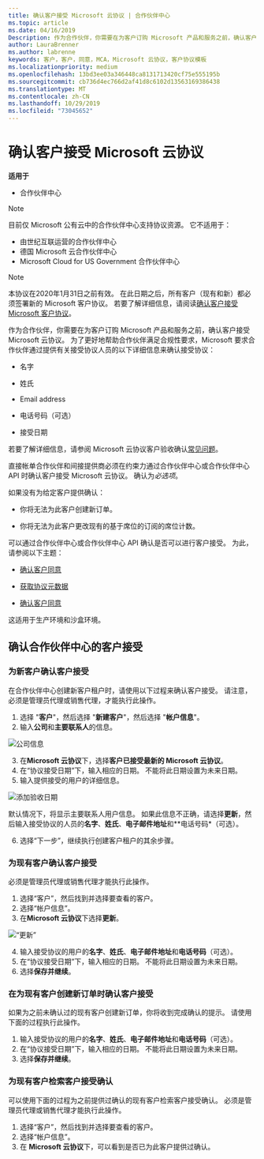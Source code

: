 ```yaml
---
title: 确认客户接受 Microsoft 云协议 | 合作伙伴中心
ms.topic: article
ms.date: 04/16/2019
Description: 作为合作伙伴，你需要在为客户订购 Microsoft 产品和服务之前，确认客户接受 Microsoft 云协议。 为了更好地帮助合作伙伴满足符合性要求，Microsoft 要求合作伙伴提供接受协议人员的特定详细信息，以这种方式确认接受协议。
author: LauraBrenner
ms.author: labrenne
keywords: 客户，客户，同意，MCA，Microsoft 云协议，客户协议模板
ms.localizationpriority: medium
ms.openlocfilehash: 13bd3ee03a346448ca8131713420cf75e555195b
ms.sourcegitcommit: cb736d4ec766d2af41d8c6102d13563169386438
ms.translationtype: MT
ms.contentlocale: zh-CN
ms.lasthandoff: 10/29/2019
ms.locfileid: "73045652"
---
```

# <a name="confirm-customer-acceptance-of-the-microsoft-cloud-agreement"></a>确认客户接受 Microsoft 云协议

**适用于**
-  合作伙伴中心

> [!NOTE]
> 目前仅 Microsoft 公有云中的合作伙伴中心支持协议资源。 它不适用于：
> * 由世纪互联运营的合作伙伴中心
> * 德国 Microsoft 云合作伙伴中心
> * Microsoft Cloud for US Government 合作伙伴中心

>[!NOTE]
>本协议在2020年1月31日之前有效。 在此日期之后，所有客户（现有和新）都必须签署新的 Microsoft 客户协议。 若要了解详细信息，请阅读[确认客户接受 Microsoft 客户协议](confirm-customer-agreement.md)。

作为合作伙伴，你需要在为客户订购 Microsoft 产品和服务之前，确认客户接受 Microsoft 云协议。 为了更好地帮助合作伙伴满足合规性要求，Microsoft 要求合作伙伴通过提供有关接受协议人员的以下详细信息来确认接受协议： 

-   名字

-   姓氏

-   Email address

-   电话号码（可选）

-   接受日期

若要了解详细信息，请参阅 Microsoft 云协议客户验收确认[常见问题](https://docs.microsoft.com/partner-center/confirm-consent-faq)。

直接帐单合作伙伴和间接提供商必须在约束力通过合作伙伴中心或合作伙伴中心 API 时确认客户接受 Microsoft 云协议。 确认为*必选项*。

如果没有为给定客户提供确认：

-   你将无法为此客户创建新订单。

-   你将无法为此客户更改现有的基于席位的订阅的席位计数。

可以通过合作伙伴中心或合作伙伴中心 API 确认是否可以进行客户接受。 为此，请参阅以下主题： 

-   [确认客户同意](https://docs.microsoft.com/partner-center/develop/get-confirmation-of-customer-consent)

-   [获取协议元数据](https://docs.microsoft.com/partner-center/develop/get-agreement-metadata)

-   [确认客户同意](https://docs.microsoft.com/partner-center/develop/confirm-customer-consent)


这适用于生产环境和沙盒环境。

## <a name="confirming-customer-acceptance-in-partner-center"></a>确认合作伙伴中心的客户接受

### <a name="confirm-customer-acceptance-for-a-new-customer"></a>为新客户确认客户接受

在合作伙伴中心创建新客户租户时，请使用以下过程来确认客户接受。 请注意，必须是管理员代理或销售代理，才能执行此操作。

1. 选择 "**客户**"，然后选择 "**新建客户**"，然后选择 "**帐户信息**"。
2. 输入**公司**和**主要联系人**的信息。

![公司信息](images/mca/mca1.png)

3. 在**Microsoft 云协议**下，选择**客户已接受最新的 Microsoft 云协议**。
4. 在“协议接受日期”下，输入相应的日期。 不能将此日期设置为未来日期。
5. 输入提供接受的用户的详细信息。

![添加验收日期](images/mca/MCA3.png)

默认情况下，将显示主要联系人用户信息。 如果此信息不正确，请选择**更新**，然后输入接受协议的人员的**名字**、**姓氏**、**电子邮件地址**和**电话号码*（可选）。

6. 选择“下一步”，继续执行创建客户租户的其余步骤。

### <a name="confirm-customer-acceptance-for-an-existing-customer"></a>为现有客户确认客户接受

必须是管理员代理或销售代理才能执行此操作。

1. 选择“客户”，然后找到并选择要查看的客户。
2. 选择“帐户信息”。
3. 在**Microsoft 云协议**下选择**更新**。

![“更新”](images/mca/mca4.png)

4. 输入接受协议的用户的**名字**、**姓氏**、**电子邮件地址**和**电话号码**（可选）。
5. 在“协议接受日期”下，输入相应的日期。 不能将此日期设置为未来日期。
6. 选择**保存并继续**。

### <a name="confirm-customer-acceptance-while-creating-new-order-for-an-existing-customer"></a>在为现有客户创建新订单时确认客户接受

如果为之前未确认过的现有客户创建新订单，你将收到完成确认的提示。 请使用下面的过程执行此操作。

1. 输入接受协议的用户的**名字**、**姓氏**、**电子邮件地址**和**电话号码**（可选）。
2. 在“协议接受日期”下，输入相应的日期。 不能将此日期设置为未来日期。
3. 选择**保存并继续**。

### <a name="retrieve-confirmation-of-customer-acceptance-for-an-existing-customer"></a>为现有客户检索客户接受确认

可以使用下面的过程为之前提供过确认的现有客户检索客户接受确认。 必须是管理员代理或销售代理才能执行此操作。

1. 选择“客户”，然后找到并选择要查看的客户。
2. 选择“帐户信息”。
3. 在 **Microsoft 云协议**下，可以看到是否已为此客户提供过确认。
